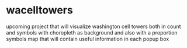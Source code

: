 # wacelltowers

upcoming project that will visualize washington cell towers both in count and symbols with choropleth as background 
and also with a proportion symbols map that will contain useful information in each popup box 
